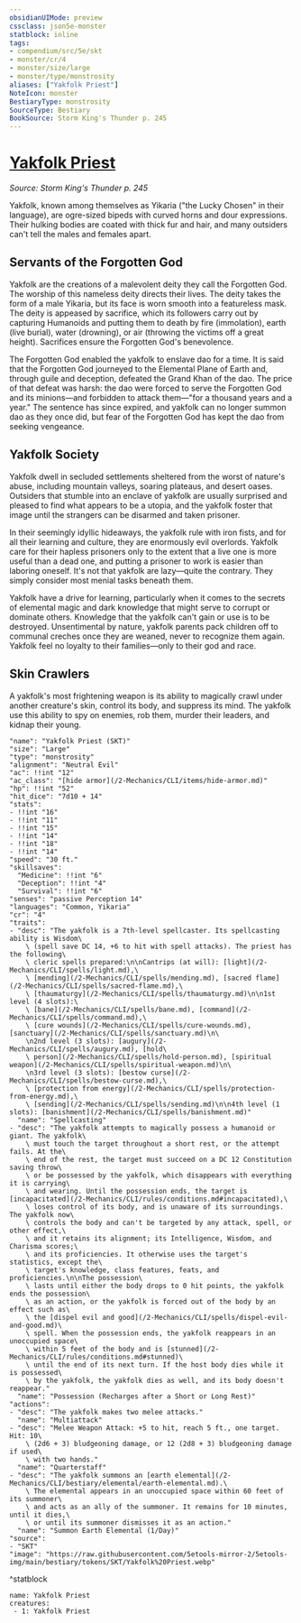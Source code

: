 ```yaml
---
obsidianUIMode: preview
cssclass: json5e-monster
statblock: inline
tags:
- compendium/src/5e/skt
- monster/cr/4
- monster/size/large
- monster/type/monstrosity
aliases: ["Yakfolk Priest"]
NoteIcon: monster
BestiaryType: monstrosity
SourceType: Bestiary
BookSource: Storm King's Thunder p. 245
---
```

# [Yakfolk Priest](2-Mechanics/CLI/bestiary/monstrosity/yakfolk-priest-skt.md)
*Source: Storm King's Thunder p. 245*  

Yakfolk, known among themselves as Yikaria ("the Lucky Chosen" in their language), are ogre-sized bipeds with curved horns and dour expressions. Their hulking bodies are coated with thick fur and hair, and many outsiders can't tell the males and females apart.

## Servants of the Forgotten God

Yakfolk are the creations of a malevolent deity they call the Forgotten God. The worship of this nameless deity directs their lives. The deity takes the form of a male Yikaria, but its face is worn smooth into a featureless mask. The deity is appeased by sacrifice, which its followers carry out by capturing Humanoids and putting them to death by fire (immolation), earth (live burial), water (drowning), or air (throwing the victims off a great height). Sacrifices ensure the Forgotten God's benevolence.

The Forgotten God enabled the yakfolk to enslave dao for a time. It is said that the Forgotten God journeyed to the Elemental Plane of Earth and, through guile and deception, defeated the Grand Khan of the dao. The price of that defeat was harsh: the dao were forced to serve the Forgotten God and its minions—and forbidden to attack them—"for a thousand years and a year." The sentence has since expired, and yakfolk can no longer summon dao as they once did, but fear of the Forgotten God has kept the dao from seeking vengeance.

## Yakfolk Society

Yakfolk dwell in secluded settlements sheltered from the worst of nature's abuse, including mountain valleys, soaring plateaus, and desert oases. Outsiders that stumble into an enclave of yakfolk are usually surprised and pleased to find what appears to be a utopia, and the yakfolk foster that image until the strangers can be disarmed and taken prisoner.

In their seemingly idyllic hideaways, the yakfolk rule with iron fists, and for all their learning and culture, they are enormously evil overlords. Yakfolk care for their hapless prisoners only to the extent that a live one is more useful than a dead one, and putting a prisoner to work is easier than laboring oneself. It's not that yakfolk are lazy—quite the contrary. They simply consider most menial tasks beneath them.

Yakfolk have a drive for learning, particularly when it comes to the secrets of elemental magic and dark knowledge that might serve to corrupt or dominate others. Knowledge that the yakfolk can't gain or use is to be destroyed. Unsentimental by nature, yakfolk parents pack children off to communal creches once they are weaned, never to recognize them again. Yakfolk feel no loyalty to their families—only to their god and race.

## Skin Crawlers

A yakfolk's most frightening weapon is its ability to magically crawl under another creature's skin, control its body, and suppress its mind. The yakfolk use this ability to spy on enemies, rob them, murder their leaders, and kidnap their young.

```statblock
"name": "Yakfolk Priest (SKT)"
"size": "Large"
"type": "monstrosity"
"alignment": "Neutral Evil"
"ac": !!int "12"
"ac_class": "[hide armor](/2-Mechanics/CLI/items/hide-armor.md)"
"hp": !!int "52"
"hit_dice": "7d10 + 14"
"stats":
- !!int "16"
- !!int "11"
- !!int "15"
- !!int "14"
- !!int "18"
- !!int "14"
"speed": "30 ft."
"skillsaves":
  "Medicine": !!int "6"
  "Deception": !!int "4"
  "Survival": !!int "6"
"senses": "passive Perception 14"
"languages": "Common, Yikaria"
"cr": "4"
"traits":
- "desc": "The yakfolk is a 7th-level spellcaster. Its spellcasting ability is Wisdom\
    \ (spell save DC 14, +6 to hit with spell attacks). The priest has the following\
    \ cleric spells prepared:\n\nCantrips (at will): [light](/2-Mechanics/CLI/spells/light.md),\
    \ [mending](/2-Mechanics/CLI/spells/mending.md), [sacred flame](/2-Mechanics/CLI/spells/sacred-flame.md),\
    \ [thaumaturgy](/2-Mechanics/CLI/spells/thaumaturgy.md)\n\n1st level (4 slots):\
    \ [bane](/2-Mechanics/CLI/spells/bane.md), [command](/2-Mechanics/CLI/spells/command.md),\
    \ [cure wounds](/2-Mechanics/CLI/spells/cure-wounds.md), [sanctuary](/2-Mechanics/CLI/spells/sanctuary.md)\n\
    \n2nd level (3 slots): [augury](/2-Mechanics/CLI/spells/augury.md), [hold\
    \ person](/2-Mechanics/CLI/spells/hold-person.md), [spiritual weapon](/2-Mechanics/CLI/spells/spiritual-weapon.md)\n\
    \n3rd level (3 slots): [bestow curse](/2-Mechanics/CLI/spells/bestow-curse.md),\
    \ [protection from energy](/2-Mechanics/CLI/spells/protection-from-energy.md),\
    \ [sending](/2-Mechanics/CLI/spells/sending.md)\n\n4th level (1 slots): [banishment](/2-Mechanics/CLI/spells/banishment.md)"
  "name": "Spellcasting"
- "desc": "The yakfolk attempts to magically possess a humanoid or giant. The yakfolk\
    \ must touch the target throughout a short rest, or the attempt fails. At the\
    \ end of the rest, the target must succeed on a DC 12 Constitution saving throw\
    \ or be possessed by the yakfolk, which disappears with everything it is carrying\
    \ and wearing. Until the possession ends, the target is [incapacitated](/2-Mechanics/CLI/rules/conditions.md#incapacitated),\
    \ loses control of its body, and is unaware of its surroundings. The yakfolk now\
    \ controls the body and can't be targeted by any attack, spell, or other effect,\
    \ and it retains its alignment; its Intelligence, Wisdom, and Charisma scores;\
    \ and its proficiencies. It otherwise uses the target's statistics, except the\
    \ target's knowledge, class features, feats, and proficiencies.\n\nThe possession\
    \ lasts until either the body drops to 0 hit points, the yakfolk ends the possession\
    \ as an action, or the yakfolk is forced out of the body by an effect such as\
    \ the [dispel evil and good](/2-Mechanics/CLI/spells/dispel-evil-and-good.md)\
    \ spell. When the possession ends, the yakfolk reappears in an unoccupied space\
    \ within 5 feet of the body and is [stunned](/2-Mechanics/CLI/rules/conditions.md#stunned)\
    \ until the end of its next turn. If the host body dies while it is possessed\
    \ by the yakfolk, the yakfolk dies as well, and its body doesn't reappear."
  "name": "Possession (Recharges after a Short or Long Rest)"
"actions":
- "desc": "The yakfolk makes two melee attacks."
  "name": "Multiattack"
- "desc": "Melee Weapon Attack: +5 to hit, reach 5 ft., one target. Hit: 10\
    \ (2d6 + 3) bludgeoning damage, or 12 (2d8 + 3) bludgeoning damage if used\
    \ with two hands."
  "name": "Quarterstaff"
- "desc": "The yakfolk summons an [earth elemental](/2-Mechanics/CLI/bestiary/elemental/earth-elemental.md).\
    \ The elemental appears in an unoccupied space within 60 feet of its summoner\
    \ and acts as an ally of the summoner. It remains for 10 minutes, until it dies,\
    \ or until its summoner dismisses it as an action."
  "name": "Summon Earth Elemental (1/Day)"
"source":
- "SKT"
"image": "https://raw.githubusercontent.com/5etools-mirror-2/5etools-img/main/bestiary/tokens/SKT/Yakfolk%20Priest.webp"
```
^statblock

```encounter-table
name: Yakfolk Priest
creatures:
 - 1: Yakfolk Priest
```